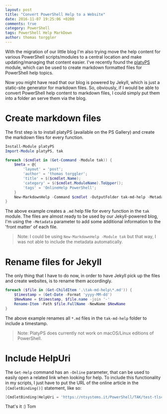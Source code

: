 ```yaml
---
layout: post
title: "Convert PowerShell Help to a Website"
date: 2016-11-07 19:25:06 +0200
comments: true
category: PowerShell
tags: PowerShell Help MarkDown
author: thomas torggler
---
```


With the migration of our little blog I'm also trying move the help content for various PowerShell scripts/modules to a central location and make updating/managing that content easier. I've recently found the [platyPS](https://github.com/PowerShell/platyPS) module, which can be used to create markdown formatted files for PowerShell help topics.

<!-- more -->

Now you might have read that our blog is powered by Jekyll, which is just a static-site generator for markdown files. So, obviously, if I would be able to convert PowerShell help content to markdown files, I could simply put them into a folder an serve them via the blog.

# Create markdown files

The first step is to install platyPS (available on the PS Gallery) and create the markdown files for every function.

```powershell
Install-Module platyPS
Import-Module platyPS, tak

foreach ($cmdlet in (Get-Command -Module tak)) { 
    $meta = @{
        'layout' = 'post';
        'author' = 'thomas torggler';
        'title' = $($cmdlet.Name);
        'category' = $($cmdlet.ModuleName).ToUpper();
        'tags' = 'OnlineHelp PowerShell';
    }
    New-MarkdownHelp -Command $cmdlet -OutputFolder tak-md-help -Metadata $meta -Force 
}
```
The above example creates a `.md` help file for every function in the `tak` module. The files are almost ready to be used by our Jekyll-powered blog, I'm using the `-Metadata` parameter to add some additional information to the 'front matter' of each file.

> Note: I could be using `New-MarkdownHelp -Module tak` but that way, I was not able to include the metadata automatically.

# Rename files for Jekyll

The only thing that I have to do now, in order to have Jekyll pick up the files and create websites, is to rename them accordingly. 

```powershell
foreach ($file in (Get-ChildItem '.\tak-md-help\*.md')) {
    $timestamp = (Get-Date -Format 'yyyy-MM-dd')
    $NewName = $timestamp, $file.name -join '-'
    Rename-Item -Path $file.FullName -NewName $NewName
}
```

The above example renames all `*.md` files in the `tak-md-help` folder to include a timestamp. 

> Note: PlatyPS does currently not work on macOS/Linux editions of PowerShell.

# Include HelpUri

The `Get-Help` command has an `-Online` parameter, that can be used to easily open a related link when looking for help. To include this functionality in my scripts, I just have to put the URL of the online article in the `[CmdletBinding()]` statement, like so:

```powershell
[CmdletBinding(HelpUri = 'https://ntsystems.it/PowerShell/TAK/test-tlsconnection/')]
```

That's it :) 
Tom
